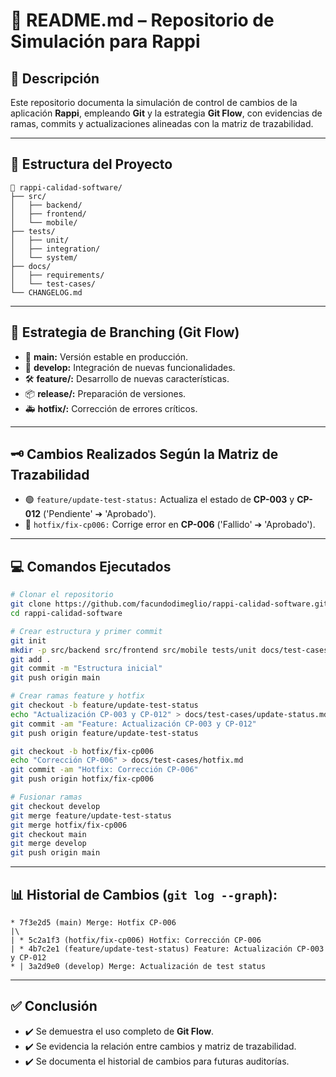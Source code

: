 # 📘 README.md – Repositorio de Simulación para Rappi

## 📝 Descripción
Este repositorio documenta la simulación de control de cambios de la aplicación **Rappi**, empleando **Git** y la estrategia **Git Flow**, con evidencias de ramas, commits y actualizaciones alineadas con la matriz de trazabilidad.

---
## 📂 Estructura del Proyecto
```plaintext
📂 rappi-calidad-software/
├── src/
│   ├── backend/
│   ├── frontend/
│   └── mobile/
├── tests/
│   ├── unit/
│   ├── integration/
│   └── system/
├── docs/
│   ├── requirements/
│   └── test-cases/
└── CHANGELOG.md
```

---
## 🌿 Estrategia de Branching (Git Flow)
- 🚀 **main:** Versión estable en producción.
- 🔧 **develop:** Integración de nuevas funcionalidades.
- 🛠️ **feature/:** Desarrollo de nuevas características.
- 📦 **release/:** Preparación de versiones.
- 🚑 **hotfix/:** Corrección de errores críticos.

---
## 🗝️ Cambios Realizados Según la Matriz de Trazabilidad
- 🟢 `feature/update-test-status:` Actualiza el estado de **CP-003** y **CP-012** ('Pendiente' ➔ 'Aprobado').
- 🛑 `hotfix/fix-cp006:` Corrige error en **CP-006** ('Fallido' ➔ 'Aprobado').

---
## 💻 Comandos Ejecutados
```bash
# Clonar el repositorio
git clone https://github.com/facundodimeglio/rappi-calidad-software.git
cd rappi-calidad-software

# Crear estructura y primer commit
git init
mkdir -p src/backend src/frontend src/mobile tests/unit docs/test-cases
git add .
git commit -m "Estructura inicial"
git push origin main

# Crear ramas feature y hotfix
git checkout -b feature/update-test-status
echo "Actualización CP-003 y CP-012" > docs/test-cases/update-status.md
git commit -am "Feature: Actualización CP-003 y CP-012"
git push origin feature/update-test-status

git checkout -b hotfix/fix-cp006
echo "Corrección CP-006" > docs/test-cases/hotfix.md
git commit -am "Hotfix: Corrección CP-006"
git push origin hotfix/fix-cp006

# Fusionar ramas
git checkout develop
git merge feature/update-test-status
git merge hotfix/fix-cp006
git checkout main
git merge develop
git push origin main
```

---
## 📊 Historial de Cambios (`git log --graph`):
```plaintext
* 7f3e2d5 (main) Merge: Hotfix CP-006
|\  
| * 5c2a1f3 (hotfix/fix-cp006) Hotfix: Corrección CP-006
| * 4b7c2e1 (feature/update-test-status) Feature: Actualización CP-003 y CP-012
* | 3a2d9e0 (develop) Merge: Actualización de test status
```

---
## ✅ Conclusión
- ✔️ Se demuestra el uso completo de **Git Flow**.
- ✔️ Se evidencia la relación entre cambios y matriz de trazabilidad.
- ✔️ Se documenta el historial de cambios para futuras auditorías.

